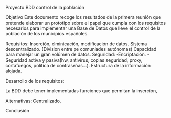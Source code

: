 Proyecto BDD control de la población

Objetivo
  Este documento recoge los resultados de la primera reunión que pretende elaborar un prototipo sobre el papel que cumpla con los requisitos necesarios para implementar una Base de Datos que lleve el control de la población de los municipios españoles.

Requisitos:
  Inserción, elminicación, modificación de datos.
  Sistema descentralizado. (Division entre pe comuniades autónomas)
  Capacidad para manejar un gran volúmen de datos.
  Seguridad:
      -Encriptación.
      -Seguridad activa y pasiva(hw, antivirus, copias seguridad, proxy, cortafuegos, política de contraseñas...).
  Estructura de la información alojada.
  
  
  
 Desarrollo de los requisitos:
 
  La BDD debe tener implementadas funciones que permitan la inserción, 
  
  
Alternativas:
  Centralizado.
  
Conclusión
  
